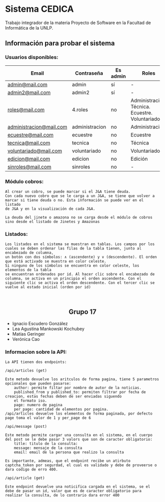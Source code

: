 # Sistema CEDICA
Trabajo integrador de la materia Proyecto de Software en la Facultad de Informática de la UNLP.


## Información para probar el sistema

### Usuarios disponibles:
| Email                           | Contraseña        | Es admin | Roles
| --------------------------------| ------------------|----------|-------
| admin@mail.com&#8204;           | admin             | sí       | -
| admin2@mail.com&#8204;          | admin2            | sí       | -
| roles@mail.com&#8204;           | 4.roles           | no       | Administración. Técnica. Ecuestre. Voluntariado
| administracion@mail.com&#8204;  | administracion    | no       | Administración
| ecuestre@mail.com&#8204;        | ecuestre          | no       | Ecuestre
| tecnica@mail.com&#8204;         | tecnica           | no       | Técnica
| voluntariado@mail.com&#8204;    | voluntariado      | no       | Voluntariado
| edicion@mail.com&#8204;         | edicion           | no       | Edición
| sinroles@mail.com&#8204;        | sinroles          | no       | -


### Módulo cobros: 
    Al crear un cobro, se puede marcar si el J&A tiene deuda. 
    Con cada nuevo cobro que se le carga a un J&A, se tiene que volver a marcar si tiene deuda o no. Esta información se puede ver en el listado
    de J&A y en la visualización de cada J&A.

    La deuda del jinete o amazona no se carga desde el módulo de cobros sino desde el listado de Jinetes y Amazonas

### Listados:
    Los listados en el sistema se muestran en tablas. Los campos por los cuales se deben ordenar las filas de la tabla tienen, junto al encabezado de columna, 
    un botón con dos símbolos: ∧ (ascendente) y ∨ (descendente). El orden que está activado se muestra en color celeste. 
    Si ninguno de los símbolos se encuentra en color celeste, los elementos de la tabla
    se encuentran ordenados por id. Al hacer clic sobre el encabezado de columna, se activa en un principio el orden ascendente. Con el siguiente clic se activa el orden descendente. Con el tercer clic se vuelve al estado inicial (orden por id)

<br>

<h2 style="text-align:center;">Grupo 17</h2>

- Ignacio Escudero González
- Lea Agustina Mankowski Kochubey
- Matías Geringer
- Verónica Cao

### Informacion sobre la API:

    La API tienen dos endpoints:
    
    /api/articles (get)
    
    Este metodo devuelve los aritculos de forma pagina, tiene 5 parametros opcionales que pueden pasarse: 
        author: permite filtar por nombre de autor de la noticias.
        published_from y published_to: permiten filtrar por fecha de creacion, estas fechas deben de ser enviadas siguendo
        el formato iso.
        page: numero de pagina
        per_page: cantidad de elementos por pagina.
    /api/articles devuelve los elementos de forma paginada, por defecto page toma el valor de 1 y per_page de 6

    /api/message (post)

    Este metodo permite cargar una consulta en el sistema, en el cuerpo del post se le debe pasar 3 valors que son de caracter obligatorio:
        title: titulo de la consulta:
        message: mensaje de la consulta
        email: email de la persona que realizo la consulta

    Es importante, admeas, que el endpoint recibe un atirbuto captcha_token por segurdad, el cual es validado y debe de proveerse o dara codigo de erro 400. 

    /api/article (get)

    Este endpoint devuelve una noticifica cargada en el sistema, se el debe de pasar un id, valor que es de caracter obligatorio para realizar la consulta, de lo contrario dara error 400